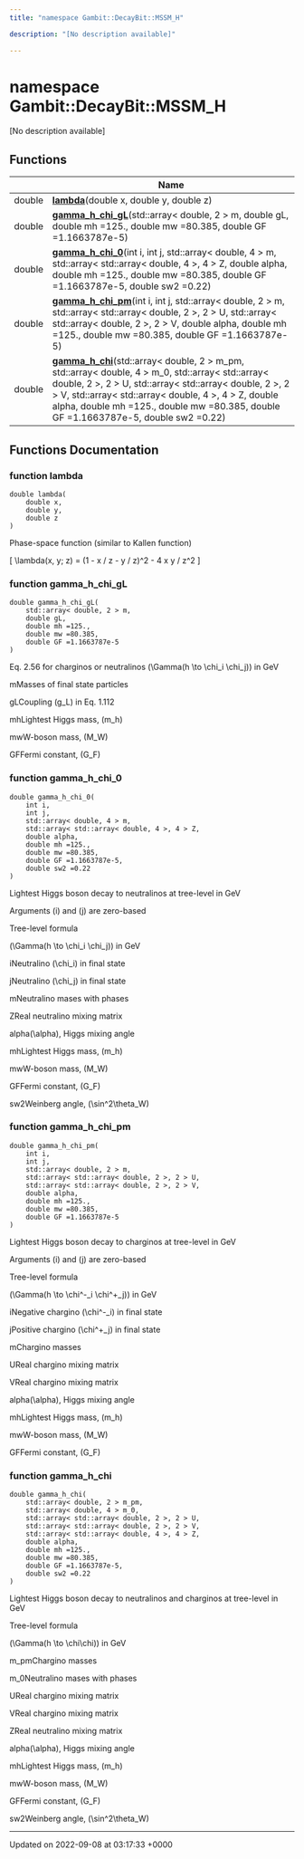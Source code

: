 ```yaml
---
title: "namespace Gambit::DecayBit::MSSM_H"

description: "[No description available]"

---
```


# namespace Gambit::DecayBit::MSSM_H

[No description available]

## Functions

|                | Name           |
| -------------- | -------------- |
| double | **[lambda](/documentation/code/namespaces/namespacegambit_1_1decaybit_1_1mssm__h/#function-lambda)**(double x, double y, double z) |
| double | **[gamma_h_chi_gL](/documentation/code/namespaces/namespacegambit_1_1decaybit_1_1mssm__h/#function-gamma-h-chi-gl)**(std::array< double, 2 > m, double gL, double mh =125., double mw =80.385, double GF =1.1663787e-5) |
| double | **[gamma_h_chi_0](/documentation/code/namespaces/namespacegambit_1_1decaybit_1_1mssm__h/#function-gamma-h-chi-0)**(int i, int j, std::array< double, 4 > m, std::array< std::array< double, 4 >, 4 > Z, double alpha, double mh =125., double mw =80.385, double GF =1.1663787e-5, double sw2 =0.22) |
| double | **[gamma_h_chi_pm](/documentation/code/namespaces/namespacegambit_1_1decaybit_1_1mssm__h/#function-gamma-h-chi-pm)**(int i, int j, std::array< double, 2 > m, std::array< std::array< double, 2 >, 2 > U, std::array< std::array< double, 2 >, 2 > V, double alpha, double mh =125., double mw =80.385, double GF =1.1663787e-5) |
| double | **[gamma_h_chi](/documentation/code/namespaces/namespacegambit_1_1decaybit_1_1mssm__h/#function-gamma-h-chi)**(std::array< double, 2 > m_pm, std::array< double, 4 > m_0, std::array< std::array< double, 2 >, 2 > U, std::array< std::array< double, 2 >, 2 > V, std::array< std::array< double, 4 >, 4 > Z, double alpha, double mh =125., double mw =80.385, double GF =1.1663787e-5, double sw2 =0.22) |


## Functions Documentation

### function lambda

```
double lambda(
    double x,
    double y,
    double z
)
```


Phase-space function (similar to Kallen function)

\[
\lambda(x, y; z) = (1 - x / z - y / z)^2 - 4 x y / z^2
\]


### function gamma_h_chi_gL

```
double gamma_h_chi_gL(
    std::array< double, 2 > m,
    double gL,
    double mh =125.,
    double mw =80.385,
    double GF =1.1663787e-5
)
```


Eq. 2.56 for charginos or neutralinos \(\Gamma(h \to \chi_i \chi_j)\) in GeV 

mMasses of final state particles 

gLCoupling \(g_L\) in Eq. 1.112 

mhLightest Higgs mass, \(m_h\)

mwW-boson mass, \(M_W\)

GFFermi constant, \(G_F\)


### function gamma_h_chi_0

```
double gamma_h_chi_0(
    int i,
    int j,
    std::array< double, 4 > m,
    std::array< std::array< double, 4 >, 4 > Z,
    double alpha,
    double mh =125.,
    double mw =80.385,
    double GF =1.1663787e-5,
    double sw2 =0.22
)
```


Lightest Higgs boson decay to neutralinos at tree-level in GeV

Arguments \(i\) and \(j\) are zero-based 

Tree-level formula

\(\Gamma(h \to \chi_i \chi_j)\) in GeV 

iNeutralino \(\chi_i\) in final state 

jNeutralino \(\chi_j\) in final state 

mNeutralino mases with phases 

ZReal neutralino mixing matrix 

alpha\(\alpha\), Higgs mixing angle 

mhLightest Higgs mass, \(m_h\)

mwW-boson mass, \(M_W\)

GFFermi constant, \(G_F\)

sw2Weinberg angle, \(\sin^2\theta_W\)


### function gamma_h_chi_pm

```
double gamma_h_chi_pm(
    int i,
    int j,
    std::array< double, 2 > m,
    std::array< std::array< double, 2 >, 2 > U,
    std::array< std::array< double, 2 >, 2 > V,
    double alpha,
    double mh =125.,
    double mw =80.385,
    double GF =1.1663787e-5
)
```


Lightest Higgs boson decay to charginos at tree-level in GeV

Arguments \(i\) and \(j\) are zero-based 

Tree-level formula

\(\Gamma(h \to \chi^-_i \chi^+_j)\) in GeV 

iNegative chargino \(\chi^-_i\) in final state 

jPositive chargino \(\chi^+_j\) in final state 

mChargino masses 

UReal chargino mixing matrix 

VReal chargino mixing matrix 

alpha\(\alpha\), Higgs mixing angle 

mhLightest Higgs mass, \(m_h\)

mwW-boson mass, \(M_W\)

GFFermi constant, \(G_F\)


### function gamma_h_chi

```
double gamma_h_chi(
    std::array< double, 2 > m_pm,
    std::array< double, 4 > m_0,
    std::array< std::array< double, 2 >, 2 > U,
    std::array< std::array< double, 2 >, 2 > V,
    std::array< std::array< double, 4 >, 4 > Z,
    double alpha,
    double mh =125.,
    double mw =80.385,
    double GF =1.1663787e-5,
    double sw2 =0.22
)
```


Lightest Higgs boson decay to neutralinos and charginos at tree-level in GeV

Tree-level formula

\(\Gamma(h \to \chi\chi)\) in GeV 

m_pmChargino masses 

m_0Neutralino mases with phases 

UReal chargino mixing matrix 

VReal chargino mixing matrix 

ZReal neutralino mixing matrix 

alpha\(\alpha\), Higgs mixing angle 

mhLightest Higgs mass, \(m_h\)

mwW-boson mass, \(M_W\)

GFFermi constant, \(G_F\)

sw2Weinberg angle, \(\sin^2\theta_W\)






-------------------------------

Updated on 2022-09-08 at 03:17:33 +0000